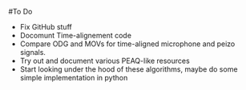 #To Do 

- Fix GitHub stuff
- Docomunt Time-alignement code
- Compare ODG and MOVs for time-aligned microphone and peizo signals. 
- Try out and document various PEAQ-like resources
- Start looking under the hood of these algorithms, maybe do some simple implementation in python
